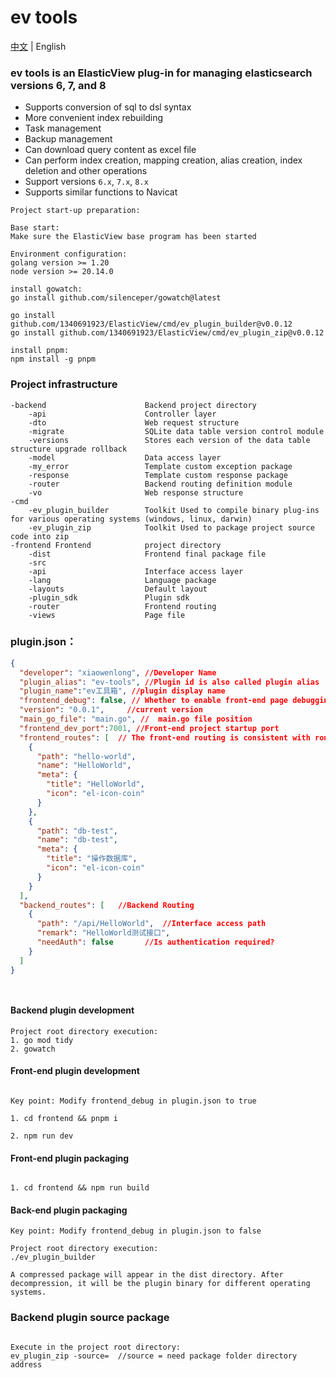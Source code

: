 # ev tools

 [中文](./README-cn.md) | English 

### ev tools is an ElasticView plug-in for managing elasticsearch versions 6, 7, and 8

* Supports conversion of sql to dsl syntax
* More convenient index rebuilding
* Task management
* Backup management
* Can download query content as excel file
* Can perform index creation, mapping creation, alias creation, index deletion and other operations
* Support versions `6.x`, `7.x`, `8.x`
* Supports similar functions to Navicat

```
Project start-up preparation:

Base start:
Make sure the ElasticView base program has been started

Environment configuration:
golang version >= 1.20
node version >= 20.14.0

install gowatch:
go install github.com/silenceper/gowatch@latest

go install github.com/1340691923/ElasticView/cmd/ev_plugin_builder@v0.0.12
go install github.com/1340691923/ElasticView/cmd/ev_plugin_zip@v0.0.12

install pnpm:
npm install -g pnpm

```

### Project infrastructure

```
-backend                      Backend project directory
    -api                      Controller layer
    -dto                      Web request structure
    -migrate                  SQLite data table version control module
    -versions                 Stores each version of the data table structure upgrade rollback
    -model                    Data access layer
    -my_error                 Template custom exception package
    -response                 Template custom response package
    -router                   Backend routing definition module
    -vo                       Web response structure
-cmd
    -ev_plugin_builder        Toolkit Used to compile binary plug-ins for various operating systems (windows, linux, darwin)
    -ev_plugin_zip            Toolkit Used to package project source code into zip
-frontend Frontend            project directory
    -dist                     Frontend final package file
    -src
    -api                      Interface access layer
    -lang                     Language package
    -layouts                  Default layout
    -plugin_sdk               Plugin sdk
    -router                   Frontend routing
    -views                    Page file
```

### plugin.json：

```json
{
  "developer": "xiaowenlong", //Developer Name
  "plugin_alias": "ev-tools", //Plugin id is also called plugin alias
  "plugin_name":"ev工具箱", //plugin display name
  "frontend_debug": false, // Whether to enable front-end page debugging
  "version": "0.0.1",     //current version
  "main_go_file": "main.go", //  main.go file position
  "frontend_dev_port":7001, //Front-end project startup port
  "frontend_routes": [  // The front-end routing is consistent with routes
    {
      "path": "hello-world", 
      "name": "HelloWorld",
      "meta": {
        "title": "HelloWorld",
        "icon": "el-icon-coin"
      }
    },
    {
      "path": "db-test",
      "name": "db-test",
      "meta": {
        "title": "操作数据库",
        "icon": "el-icon-coin"
      }
    }
  ],
  "backend_routes": [   //Backend Routing
    {
      "path": "/api/HelloWorld",  //Interface access path
      "remark": "HelloWorld测试接口", 
      "needAuth": false       //Is authentication required?
    }
  ]
}




```   




#### Backend plugin development

```
Project root directory execution:
1. go mod tidy
2. gowatch

```

#### Front-end plugin development
```

Key point: Modify frontend_debug in plugin.json to true

1. cd frontend && pnpm i

2. npm run dev

```

#### Front-end plugin packaging
```

1. cd frontend && npm run build

```

#### Back-end plugin packaging

```
Key point: Modify frontend_debug in plugin.json to false

Project root directory execution:
./ev_plugin_builder

A compressed package will appear in the dist directory. After decompression, it will be the plugin binary for different operating systems.

```
### Backend plugin source package

```

Execute in the project root directory:
ev_plugin_zip -source=  //source = need package folder directory address

```

